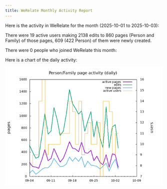 ```yaml
---
title: WeRelate Monthly Activity Report
---
```


Here is the activity in WeRelate for the month (2025-10-01 to 2025-10-03):

There were 19 active users
making 2138 edits to 860 pages (Person and Family)
of those pages, 609 (422 Person) of them were newly created.

There were 0 people who joined WeRelate this month:


Here is a chart of the daily activity:

![daily activity chart](page-daily-thismonth.png)

